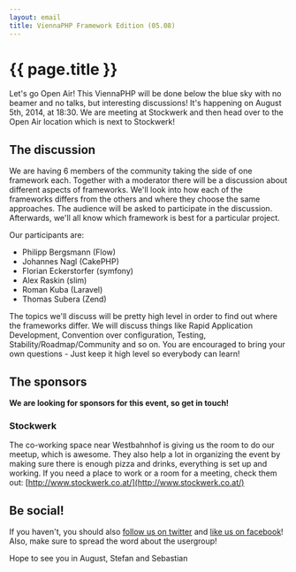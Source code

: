 ```yaml
---
layout: email
title: ViennaPHP Framework Edition (05.08)
---
```

# {{ page.title }}

Let's go Open Air! This ViennaPHP will be done below the blue sky with no beamer and no talks, but interesting discussions! It's happening on August 5th, 2014, at 18:30. We are meeting at Stockwerk and then head over to the Open Air location which is next to Stockwerk!

## The discussion

We are having 6 members of the community taking the side of one framework each. Together with a moderator there will be a discussion about different aspects of frameworks. We'll look into how each of the frameworks differs from the others and where they choose the same approaches. The audience will be asked to participate in the discussion. Afterwards, we'll all know which framework is best for a particular project.

Our participants are:

* Philipp Bergsmann (Flow) 
* Johannes Nagl (CakePHP) 
* Florian Eckerstorfer (symfony) 
* Alex Raskin (slim) 
* Roman Kuba (Laravel) 
* Thomas Subera (Zend) 

The topics we'll discuss will be pretty high level in order to find out where the frameworks differ. We will discuss things like Rapid Application Development, Convention over configuration, Testing, Stability/Roadmap/Community and so on. You are encouraged to bring your own questions - Just keep it high level so everybody can learn!

## The sponsors

**We are looking for sponsors for this event, so get in touch!**

### Stockwerk

The co-working space near Westbahnhof is giving us the room to do our meetup, which is awesome. They also help a lot in organizing the event by making sure there is enough pizza and drinks, everything is set up and working. If you need a place to work or a room for a meeting, check them out: [http://www.stockwerk.co.at/](http://www.stockwerk.co.at/)

## Be social!

If you haven't, you should also [follow us on twitter](https://twitter.com/ViennaPHP) and [like us on facebook](https://www.facebook.com/groups/1381117002108863/)! Also, make sure to spread the word about the usergroup!

Hope to see you in August,
Stefan and Sebastian

